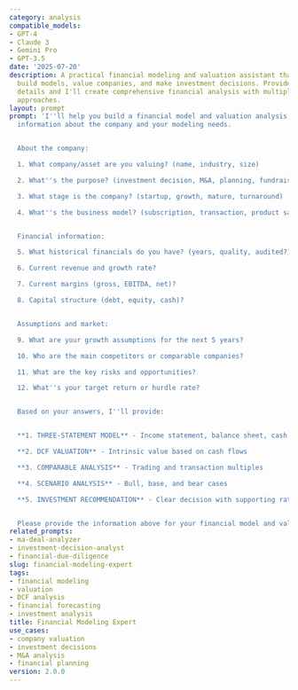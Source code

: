 ```yaml
---
category: analysis
compatible_models:
- GPT-4
- Claude 3
- Gemini Pro
- GPT-3.5
date: '2025-07-20'
description: A practical financial modeling and valuation assistant that helps you
  build models, value companies, and make investment decisions. Provide your company
  details and I'll create comprehensive financial analysis with multiple valuation
  approaches.
layout: prompt
prompt: 'I''ll help you build a financial model and valuation analysis. Let me gather
  information about the company and your modeling needs.


  About the company:

  1. What company/asset are you valuing? (name, industry, size)

  2. What''s the purpose? (investment decision, M&A, planning, fundraising)

  3. What stage is the company? (startup, growth, mature, turnaround)

  4. What''s the business model? (subscription, transaction, product sales, etc.)


  Financial information:

  5. What historical financials do you have? (years, quality, audited?)

  6. Current revenue and growth rate?

  7. Current margins (gross, EBITDA, net)?

  8. Capital structure (debt, equity, cash)?


  Assumptions and market:

  9. What are your growth assumptions for the next 5 years?

  10. Who are the main competitors or comparable companies?

  11. What are the key risks and opportunities?

  12. What''s your target return or hurdle rate?


  Based on your answers, I''ll provide:


  **1. THREE-STATEMENT MODEL** - Income statement, balance sheet, cash flow projections

  **2. DCF VALUATION** - Intrinsic value based on cash flows

  **3. COMPARABLE ANALYSIS** - Trading and transaction multiples

  **4. SCENARIO ANALYSIS** - Bull, base, and bear cases

  **5. INVESTMENT RECOMMENDATION** - Clear decision with supporting rationale


  Please provide the information above for your financial model and valuation.'
related_prompts:
- ma-deal-analyzer
- investment-decision-analyst
- financial-due-diligence
slug: financial-modeling-expert
tags:
- financial modeling
- valuation
- DCF analysis
- financial forecasting
- investment analysis
title: Financial Modeling Expert
use_cases:
- company valuation
- investment decisions
- M&A analysis
- financial planning
version: 2.0.0
---
```

